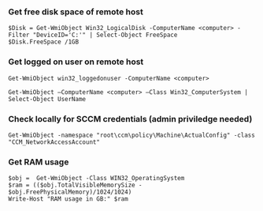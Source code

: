 ### Get free disk space of remote host
```
$Disk = Get-WmiObject Win32_LogicalDisk -ComputerName <computer> -Filter "DeviceID='C:'" | Select-Object FreeSpace
$Disk.FreeSpace /1GB
```

### Get logged on user on remote host
```
Get-WmiObject win32_loggedonuser -ComputerName <computer>

Get-WmiObject –ComputerName <computer> –Class Win32_ComputerSystem | Select-Object UserName
```

### Check locally for SCCM credentials (admin priviledge needed)
```
Get-WmiObject -namespace "root\ccm\policy\Machine\ActualConfig" -class "CCM_NetworkAccessAccount"
```

### Get RAM usage
```
$obj =  Get-WmiObject -Class WIN32_OperatingSystem
$ram = (($obj.TotalVisibleMemorySize - $obj.FreePhysicalMemory)/1024/1024)
Write-Host "RAM usage in GB:" $ram
```

